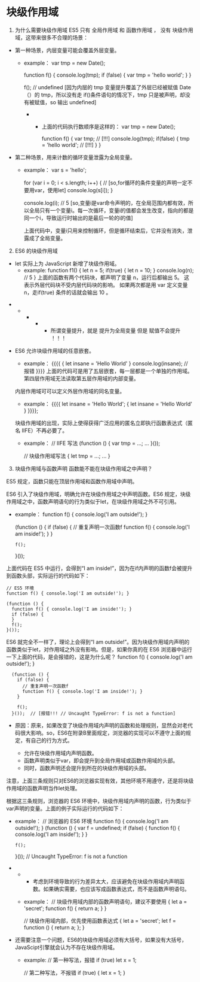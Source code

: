 # 块级作用域

1. 为什么需要块级作用域 
ES5 只有 全局作用域 和 函数作用域 ， 没有 块级作用域，这带来很多不合理的场景：
- 第一种场景，内层变量可能会覆盖外层变量。
  - example：
    var tmp = new Date();

    function f() {
      console.log(tmp);
      if (false) {
      var tmp = 'hello world';
      }
    }

    f(); // undefined [因为内层的 tmp 变量提升覆盖了外层已经被赋值 Date（）的 tmp，所以没有走 if()条件语句的情况下，tmp 只是被声明，却没有被赋值，so 输出 undefined]
    - - 上面的代码执行数顺序是这样的：
        var tmp = new Date();

        function f() {
          var tmp; // [!!!]
          console.log(tmp);
          if(false) {
            tmp = 'hello world'; // [!!!]
          }
        }

- 第二种场景，用来计数的循环变量泄露为全局变量。
  * example：
    var s = 'hello';

    for (var i = 0; i < s.length; i++) { // [so,for循环的条件变量的声明一定不要用var，使用let]
      console.log(s[i]);
    }

    console.log(i); // 5 [so,变量i是var命令声明的，在全局范围内都有效，所以全局只有一个变量i。每一次循环，变量i的值都会发生改变，指向的都是同一个i，导致运行时输出的是最后一轮的i的值]

    上面代码中，变量i只用来控制循环，但是循环结束后，它并没有消失，泄露成了全局变量。


2. ES6 的块级作用域
- let 实际上为 JavaScript 新增了块级作用域。
  * example: 
      function f1() {
        let n = 5;
        if(true) {
          let n = 10;
        }
        console.log(n); // 5
      }
上面的函数有两个代码块，都声明了变量 n，运行后都输出 5。
这表示外层代码块不受内层代码块的影响。
如果两次都是用 var 定义变量 n，走if(true) 条件的话就会输出 10 。
* * * * * 所谓变量提升，就是 提升为全局变量 但是 赋值不会提升 ！！！ 

- ES6 允许块级作用域的任意嵌套。
  * example： 
      {{{{
          {
            let insane = 'Hello World'
          }
          console.log(insane); // 报错
      }}}}
    上面的代码可是用了五层嵌套，每一层都是一个单独的作用域。
    第四层作用域无法读取第五层作用域的内部变量。

  内层作用域可可以定义外层作用域的同名变量。
  * example： 
      {{{{
        let insane = 'Hello World';
        {
          let insane = 'Hello World'
        }
      }}}};

  块级作用域的出现，实际上使得获得广泛应用的匿名立即执行函数表达式（匿名 IIFE）不再必要了。
  * example： 
      // IIFE 写法
      (function () {
        var tmp = ...;
        ...
      }());

      // 块级作用域写法
      {
        let tmp = ...;
        ...
      }


3. 块级作用域与函数声明
函数能不能在块级作用域之中声明？

ES5 规定，函数只能在顶层作用域和函数作用域中声明。

ES6 引入了块级作用域，明确允许在块级作用域之中声明函数。ES6 规定，块级作用域之中，函数声明语句的行为类似于let，在块级作用域之外不可引用。
  * example：
      function f() { console.log('I am outside!'); }

      (function () {
        if (false) {
          // 重复声明一次函数f
          function f() { console.log('I am inside!'); }
        }

        f();
      }());

  上面代码在 ES5 中运行，会得到“I am inside!”，因为在if内声明的函数f会被提升到函数头部，实际运行的代码如下：

    // ES5 环境
    function f() { console.log('I am outside!'); }

    (function () {
      function f() { console.log('I am inside!'); }
      if (false) {
      }
      f();
    }());

  ES6 就完全不一样了，理论上会得到“I am outside!”。因为块级作用域内声明的函数类似于let，对作用域之外没有影响。但是，如果你真的在 ES6 浏览器中运行一下上面的代码，是会报错的，这是为什么呢？
      function f() { console.log('I am outside!'); }

      (function () {
        if (false) {
          // 重复声明一次函数f
          function f() { console.log('I am inside!'); }
        }

        f();
      }());  // [报错!!! // Uncaught TypeError: f is not a function]

* 原因：原来，如果改变了块级作用域内声明的函数和处理规则，显然会对老代码很大影响。so，ES6在附录B里面规定，浏览器的实现可以不遵守上面的规定，有自己的行为方式。

  - 允许在块级作用域内声明函数。
  - 函数声明类似于var，即会提升到全局作用域或函数作用域的头部。
  - 同时，函数声明还会提升到所在的块级作用域的头部。

注意，上面三条规则只对ES6的浏览器实现有效，其他环境不用遵守，还是将块级作用域的函数声明当作let处理。

根据这三条规则，浏览器的 ES6 环境中，块级作用域内声明的函数，行为类似于var声明的变量。上面的例子实际运行的代码如下：
  * example： 
      // 浏览器的 ES6 环境
      function f() { console.log('I am outside!'); }
      (function () {
        var f = undefined;
        if (false) {
          function f() { console.log('I am inside!'); }
        }

        f();
      }());
      // Uncaught TypeError: f is not a function

  * * * 考虑到环境导致的行为差异太大，应该避免在块级作用域内声明函数。如果确实需要，也应该写成函数表达式，而不是函数声明语句。
    * example： 
        // 块级作用域内部的函数声明语句，建议不要使用
        {
          let a = 'secret';
          function f() {
            return a;
          }
        }

        // 块级作用域内部，优先使用函数表达式
        {
          let a = 'secret';
          let f = function () {
            return a;
          };
        }

* 还需要注意一个问题，ES6的块级作用域必须有大括号，如果没有大括号，JavaScipt引擎就会认为不存在块级作用域。
  * example:
      // 第一种写法，报错
      if (true) let x = 1;

      // 第二种写法，不报错
      if (true) {
        let x = 1;
      }

      